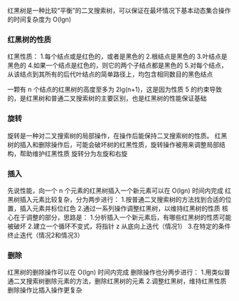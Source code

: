 红黑树是一种比较“平衡”的二叉搜索树，可以保证在最坏情况下基本动态集合操作的时间复杂度为 O(lgn)

### 红黑树的性质

红黑性质：
1.每个结点或是红色的，或者是黑色的
2.根结点是黑色的
3.叶结点是黑色的
4.如果一个结点是红色的，则它的两个子结点都是黑色的
5.对每个结点，从该结点到其所有的后代叶结点的简单路径上，均包含相同数目的黑色结点

一颗有 n 个结点的红黑树的高度至多为 2lg(n+1)，这是因为性质 5 的约束导致的，是红黑树和普通二叉搜索树的主要区别，也是红黑树的性能保证基础

### 旋转

旋转是一种对二叉搜索树的局部操作，在操作后能保持二叉搜索树的性质。
红黑树的插入和删除操作后，可能会破坏树的红黑性质，旋转操作被用来调整局部结构，帮助维护红黑性质
旋转分为左旋和右旋

### 插入

先说性能，向一个 n 个元素的红黑树插入一个新元素可以在 O(lgn) 时间内完成
红黑树插入元素比较复杂，分为两步进行：
1.按普通二叉搜索树的方法找到合适的位置，插入元素并标位红色
2.通过一系列操作调整红黑树，以维持红黑树的性质
核心在于调整的部分，思路是：
1.分析插入一个新元素后，有哪些红黑树的性质可能被破坏
2.建立一个循环不变式，将指针 z 从底向上迭代（情况1）
3.在特定的条件终止迭代（情况2和情况3）

### 删除

红黑树的删除操作可以在 O(lgn) 时间内完成
删除操作也分两步进行：
1.用类似普通二叉搜索树删除元素的方法，删除红黑树的元素
2.调整红黑树，维持红黑性质
删除操作比插入操作更复杂
